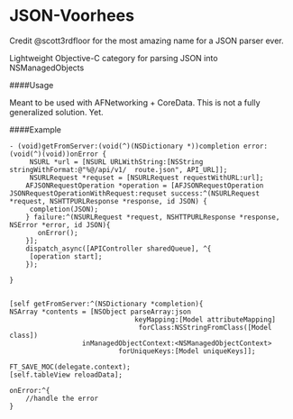 JSON-Voorhees
=============

Credit @scott3rdfloor for the most amazing name for a JSON parser ever.

Lightweight Objective-C category for parsing JSON into NSManagedObjects

####Usage

Meant to be used with AFNetworking + CoreData. This is not a fully generalized solution. Yet. 

####Example

	- (void)getFromServer:(void(^)(NSDictionary *))completion error:(void(^)(void))onError {
	 	 NSURL *url = [NSURL URLWithString:[NSString stringWithFormat:@"%@/api/v1/	route.json", API_URL]];
	 	 NSURLRequest *requset = [NSURLRequest requestWithURL:url];
	  	AFJSONRequestOperation *operation = [AFJSONRequestOperation JSONRequestOperationWithRequest:requset success:^(NSURLRequest *request, NSHTTPURLResponse *response, id JSON) {
	   	 completion(JSON);
	  	} failure:^(NSURLRequest *request, NSHTTPURLResponse *response, NSError *error, id JSON){
	 	   onError();
	  	}];
	  	dispatch_async([APIController sharedQueue], ^{
	   	 [operation start];
	  	});
  
	}
	
	
	[self getFromServer:^(NSDictionary *completion){
    NSArray *contents = [NSObject parseArray:json
                            	   keyMapping:[Model attributeMapping]
                                    forClass:NSStringFromClass([Model class])
                      inManagedObjectContext:<NSManagedObjectContext>
                               forUniqueKeys:[Model uniqueKeys]];

	FT_SAVE_MOC(delegate.context);
    [self.tableView reloadData];
    
    onError:^{
	    //handle the error
    }
  		
  	
